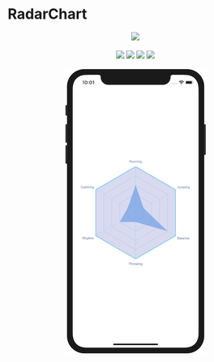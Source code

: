 # RadarChart

<p align="center">
	<img src="images/FilterCam.png">
	<br><br>
    <img src="https://img.shields.io/badge/platform-iOS%2009%2B-blue.svg"/>
    <img src="https://img.shields.io/badge/language-swift%204.2-green.svg" />
    <img src="https://img.shields.io/badge/pod-v1.0.0-blue.svg" />
    <img src="https://img.shields.io/badge/license-MIT-lightgrey.svg" />
    <br><br>
	<img src="images/demo.png" align="center">
</p>
